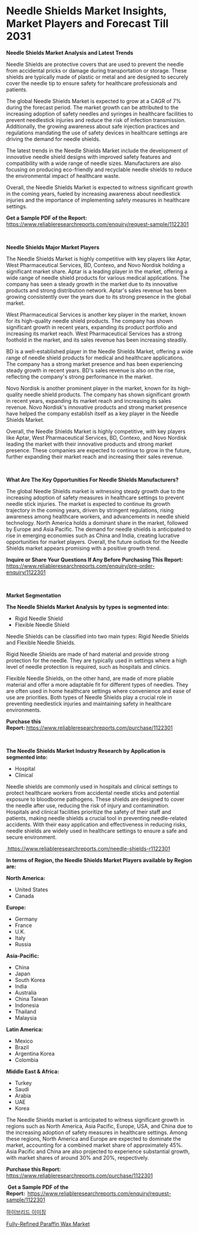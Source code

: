 <p><h1>Needle Shields Market Insights, Market Players and Forecast Till 2031</h1></p><p><strong>Needle Shields Market Analysis and Latest Trends</strong></p>
<p><p>Needle Shields are protective covers that are used to prevent the needle from accidental pricks or damage during transportation or storage. These shields are typically made of plastic or metal and are designed to securely cover the needle tip to ensure safety for healthcare professionals and patients.</p><p>The global Needle Shields Market is expected to grow at a CAGR of 7% during the forecast period. The market growth can be attributed to the increasing adoption of safety needles and syringes in healthcare facilities to prevent needlestick injuries and reduce the risk of infection transmission. Additionally, the growing awareness about safe injection practices and regulations mandating the use of safety devices in healthcare settings are driving the demand for needle shields.</p><p>The latest trends in the Needle Shields Market include the development of innovative needle shield designs with improved safety features and compatibility with a wide range of needle sizes. Manufacturers are also focusing on producing eco-friendly and recyclable needle shields to reduce the environmental impact of healthcare waste.</p><p>Overall, the Needle Shields Market is expected to witness significant growth in the coming years, fueled by increasing awareness about needlestick injuries and the importance of implementing safety measures in healthcare settings.</p></p>
<p><strong>Get a Sample PDF of the Report:&nbsp;</strong> <a href="https://www.reliableresearchreports.com/enquiry/request-sample/1122301">https://www.reliableresearchreports.com/enquiry/request-sample/1122301</a></p>
<p>&nbsp;</p>
<p><strong>Needle Shields Major Market Players</strong></p>
<p><p>The Needle Shields Market is highly competitive with key players like Aptar, West Pharmaceutical Services, BD, Contexo, and Novo Nordisk holding a significant market share. Aptar is a leading player in the market, offering a wide range of needle shield products for various medical applications. The company has seen a steady growth in the market due to its innovative products and strong distribution network. Aptar's sales revenue has been growing consistently over the years due to its strong presence in the global market.</p><p>West Pharmaceutical Services is another key player in the market, known for its high-quality needle shield products. The company has shown significant growth in recent years, expanding its product portfolio and increasing its market reach. West Pharmaceutical Services has a strong foothold in the market, and its sales revenue has been increasing steadily.</p><p>BD is a well-established player in the Needle Shields Market, offering a wide range of needle shield products for medical and healthcare applications. The company has a strong market presence and has been experiencing steady growth in recent years. BD's sales revenue is also on the rise, reflecting the company's strong performance in the market.</p><p>Novo Nordisk is another prominent player in the market, known for its high-quality needle shield products. The company has shown significant growth in recent years, expanding its market reach and increasing its sales revenue. Novo Nordisk's innovative products and strong market presence have helped the company establish itself as a key player in the Needle Shields Market.</p><p>Overall, the Needle Shields Market is highly competitive, with key players like Aptar, West Pharmaceutical Services, BD, Contexo, and Novo Nordisk leading the market with their innovative products and strong market presence. These companies are expected to continue to grow in the future, further expanding their market reach and increasing their sales revenue.</p></p>
<p>&nbsp;</p>
<p><strong>What Are The Key Opportunities For Needle Shields Manufacturers?</strong></p>
<p><p>The global Needle Shields market is witnessing steady growth due to the increasing adoption of safety measures in healthcare settings to prevent needle stick injuries. The market is expected to continue its growth trajectory in the coming years, driven by stringent regulations, rising awareness among healthcare workers, and advancements in needle shield technology. North America holds a dominant share in the market, followed by Europe and Asia Pacific. The demand for needle shields is anticipated to rise in emerging economies such as China and India, creating lucrative opportunities for market players. Overall, the future outlook for the Needle Shields market appears promising with a positive growth trend.</p></p>
<p><strong>Inquire or Share Your Questions If Any Before Purchasing This Report:</strong> <a href="https://www.reliableresearchreports.com/enquiry/pre-order-enquiry/1122301">https://www.reliableresearchreports.com/enquiry/pre-order-enquiry/1122301</a></p>
<p>&nbsp;</p>
<p><strong>Market Segmentation</strong></p>
<p><strong>The Needle Shields Market Analysis by types is segmented into:</strong></p>
<p><ul><li>Rigid Needle Shield</li><li>Flexible Needle Shield</li></ul></p>
<p><p>Needle Shields can be classified into two main types: Rigid Needle Shields and Flexible Needle Shields. </p><p>Rigid Needle Shields are made of hard material and provide strong protection for the needle. They are typically used in settings where a high level of needle protection is required, such as hospitals and clinics.</p><p>Flexible Needle Shields, on the other hand, are made of more pliable material and offer a more adaptable fit for different types of needles. They are often used in home healthcare settings where convenience and ease of use are priorities. Both types of Needle Shields play a crucial role in preventing needlestick injuries and maintaining safety in healthcare environments.</p></p>
<p><strong>Purchase this Report:&nbsp;</strong><a href="https://www.reliableresearchreports.com/purchase/1122301">https://www.reliableresearchreports.com/purchase/1122301</a></p>
<p>&nbsp;</p>
<p><strong>The Needle Shields Market Industry Research by Application is segmented into:</strong></p>
<p><ul><li>Hospital</li><li>Clinical</li></ul></p>
<p><p>Needle shields are commonly used in hospitals and clinical settings to protect healthcare workers from accidental needle sticks and potential exposure to bloodborne pathogens. These shields are designed to cover the needle after use, reducing the risk of injury and contamination. Hospitals and clinical facilities prioritize the safety of their staff and patients, making needle shields a crucial tool in preventing needle-related accidents. With their easy application and effectiveness in reducing risks, needle shields are widely used in healthcare settings to ensure a safe and secure environment.</p></p>
<p><a href="https://www.reliableresearchreports.com/needle-shields-r1122301">&nbsp;https://www.reliableresearchreports.com/needle-shields-r1122301</a></p>
<p><strong>In terms of Region, the Needle Shields Market Players available by Region are:</strong></p>
<p>
    <p> <strong> North America: </strong>
        <ul>
            <li>United States</li>
            <li>Canada</li>
        </ul>
        </p> 
    <p> <strong> Europe: </strong>
        <ul>
            <li>Germany</li>
            <li>France</li>
            <li>U.K.</li>
            <li>Italy</li>
            <li>Russia</li>
        </ul>
        </p> 
    <p> <strong> Asia-Pacific: </strong>
        <ul>
            <li>China</li>
            <li>Japan</li>
            <li>South Korea</li>
            <li>India</li>
            <li>Australia</li>
            <li>China Taiwan</li>
            <li>Indonesia</li>
            <li>Thailand</li>
            <li>Malaysia</li>
        </ul>
        </p> 
    <p> <strong> Latin America: </strong>
        <ul>
            <li>Mexico</li>
            <li>Brazil</li>
            <li>Argentina Korea</li>
            <li>Colombia</li>
        </ul>
        </p> 
    <p> <strong> Middle East & Africa: </strong>
        <ul>
            <li>Turkey</li>
            <li>Saudi</li>
            <li>Arabia</li>
            <li>UAE</li>
            <li>Korea</li>
        </ul>
    </p>
    </p>
<p><p>The Needle Shields market is anticipated to witness significant growth in regions such as North America, Asia Pacific, Europe, USA, and China due to the increasing adoption of safety measures in healthcare settings. Among these regions, North America and Europe are expected to dominate the market, accounting for a combined market share of approximately 45%. Asia Pacific and China are also projected to experience substantial growth, with market shares of around 30% and 20%, respectively.</p></p>
<p><strong>Purchase this Report: </strong><a href="https://www.reliableresearchreports.com/purchase/1122301">https://www.reliableresearchreports.com/purchase/1122301</a></p>
<p>&nbsp;<strong>Get a Sample PDF of the Report:&nbsp;&nbsp;</strong><a href="https://www.reliableresearchreports.com/enquiry/request-sample/1122301">https://www.reliableresearchreports.com/enquiry/request-sample/1122301</a></p>
<p><strong></strong></p>
<p><p><a href="https://github.com/gambitz1998/Market-Research-Report-List-2/blob/main/797801775268.md">하이브리드 이미징</a></p><p><a href="https://www.linkedin.com/pulse/fully-refined-paraffin-wax-market-global-regional-analysis-jpobe?trackingId=70tTvBgYRQCUdclgRYuFRQ%3D%3D">Fully-Refined Paraffin Wax Market</a></p></p>